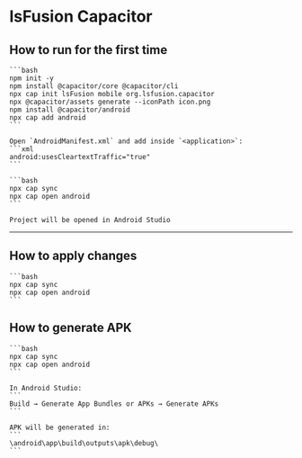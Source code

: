 # lsFusion Capacitor

## How to run for the first time
    ```bash
    npm init -y
    npm install @capacitor/core @capacitor/cli
    npx cap init lsFusion mobile org.lsfusion.capacitor
    npx @capacitor/assets generate --iconPath icon.png
    npm install @capacitor/android
    npx cap add android
    ```
    
    Open `AndroidManifest.xml` and add inside `<application>`:
    ```xml
    android:usesCleartextTraffic="true"
    ```

    ```bash
    npx cap sync
    npx cap open android
    ```

    Project will be opened in Android Studio

---

## How to apply changes
    ```bash
    npx cap sync
    npx cap open android
    ```

## How to generate APK

    ```bash
    npx cap sync
    npx cap open android
    ```

    In Android Studio:
    ```
    Build → Generate App Bundles or APKs → Generate APKs
    ```

    APK will be generated in:
    ```
    \android\app\build\outputs\apk\debug\
    ```